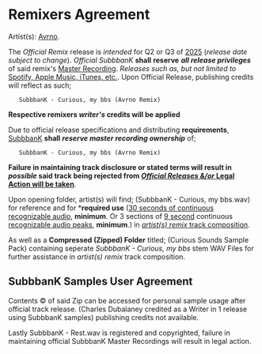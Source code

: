 # Remixers Agreement

Artist(s): <ins>Avrno</ins>. 


   The _Official Remix_ release is _intended_ for Q2 or Q3 of <ins>2025</ins> (_release date subject to change_). _Official SubbbanK_ **shall** **reserve** ***all release privileges*** of said remix's <ins>Master Recording</ins>. _Releases such as, but not limited to_ <ins>Spotify, Apple Music, iTunes, etc.</ins>. Upon Official Release, publishing credits will reflect as such;  

       SubbbanK - Curious, my bbs (Avrno Remix) 

**Respective remixers _writer's_ credits will be applied**


Due to official release specifications and distributing **requirements**, <ins>SubbbanK</ins> **shall** ***reserve master recording ownership*** of;

       SubbbanK - Curious, my bbs (Avrno Remix)
              
**Failure in maintaining track disclosure or stated terms will result in _possible_ said track being **rejected** from <ins>_Official Releases &/or_ Legal Action will be taken</ins>**. 

Upon opening folder, artist(s) will find; (SubbbanK - Curious, my bbs.wav) for reference and for ***required use** (<ins>30 seconds of continuous recognizable audio</ins>, **minimum**. Or 3 sections of <ins>9 second</ins> continuous <ins>recognizable audio peaks</ins>, **minimum**.) in <ins>_artist(s) remix_ track composition</ins>.




As well as a **Compressed (Zipped) Folder** titled; (Curious Sounds Sample Pack) containing seperate _SubbbanK - Curious, my bbs_ stem WAV Files for further assistance in _artist(s) remix_ track composition.  

## SubbbanK Samples User Agreement





Contents ©️   of said Zip can be accessed for personal sample usage after official track release. (Charles Dubalaney credited as a Writer in 1 release using SubbbanK samples) publishing credits not available. 


Lastly SubbbanK - Rest.wav is registered and copyrighted, failure in maintaining official SubbbanK Master Recordings will result in legal action.
